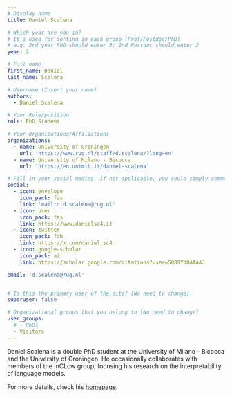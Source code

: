 ```yaml
---
# Display name
title: Daniel Scalena

# Which year are you in?
# It's used for sorting in each group (Prof/Postdoc/PhD)
# e.g. 3rd year PhD should enter 3; 2nd Postdoc should enter 2
year: 2

# Full name
first_name: Daniel
last_name: Scalena

# Username (Insert your name)
authors:
  - Daniel Scalena

# Your Role/position
role: PhD Student

# Your Organizations/Affiliations
organizations:
  - name: University of Groningen
    url: 'https://www.rug.nl/staff/d.scalena/?lang=en'
  - name: University of Milano - Bicocca
    url: 'https://en.unimib.it/daniel-scalena'

# Fill in your social medias, if not applicable, you could simply comment that field
social:
  - icon: envelope
    icon_pack: fas
    link: 'mailto:d.scalena@rug.nl'
  - icon: user
    icon_pack: fas
    link: https://www.danielsc4.it 
  - icon: twitter
    icon_pack: fab
    link: https://x.com/daniel_sc4
  - icon: google-scholar
    icon_pack: ai
    link: https://scholar.google.com/citations?user=5Q89Yd8AAAAJ

email: 'd.scalena@rug.nl'


# Is this the primary user of the site? [No need to change]
superuser: false

# Organizational groups that you belong to [No need to change]
user_groups:
  # - PhDs
  - Visitors
---
```


Daniel Scalena is a double PhD student at the University of Milano - Bicocca and the University of Groningen. He occasionally collaborates with members of the InCLow group, focusing his research on the interpretability of language models.

For more details, check his [homepage](https://www.danielsc4.it).
